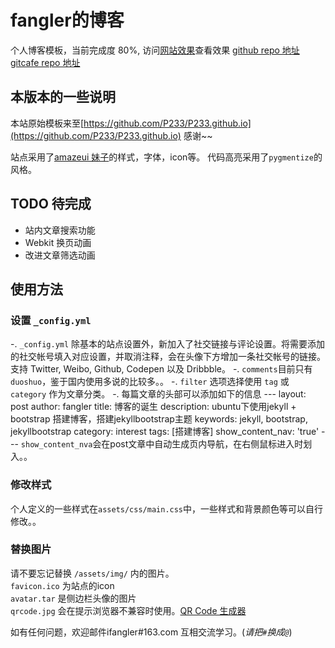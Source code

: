 # fangler的博客

个人博客模板，当前完成度 80%, 访问[网站效果](http://fangler.gitcafe.io/)查看效果
[github  repo 地址](https://github.com/fangler/fangler.github.io)
[gitcafe repo 地址](https://gitcafe.com/fangler/fangler)

## 本版本的一些说明
本站原始模板来至[https://github.com/P233/P233.github.io](https://github.com/P233/P233.github.io)
感谢~~

站点采用了[amazeui 妹子](http://amazeui.org/)的样式，字体，icon等。
代码高亮采用了`pygmentize`的风格。

## TODO 待完成

* 站内文章搜索功能
* Webkit 换页动画
* 改进文章筛选动画

## 使用方法

### 设置 `_config.yml`

-. `_config.yml` 除基本的站点设置外，新加入了社交链接与评论设置。将需要添加的社交帐号填入对应设置，并取消注释，会在头像下方增加一条社交帐号的链接。支持 Twitter, Weibo, Github, Codepen 以及 Dribbble。
-. `comments`目前只有`duoshuo`，鉴于国内使用多说的比较多。。 
-. `filter` 选项选择使用 `tag` 或 `category` 作为文章分类。
-. 每篇文章的头部可以添加如下的信息
    ---
    layout: post
    author: fangler
    title: 博客的诞生
    description: ubuntu下使用jekyll + bootstrap 搭建博客，搭建jekyllbootstrap主题
    keywords: jekyll, bootstrap, jekyllbootstrap
    category: interest
    tags: [搭建博客]
    show_content_nav: 'true'
    ---
`show_content_nva`会在post文章中自动生成页内导航，在右侧鼠标进入时划入。。

### 修改样式
个人定义的一些样式在`assets/css/main.css`中，一些样式和背景颜色等可以自行修改。。

### 替换图片

请不要忘记替换 `/assets/img/` 内的图片。  
`favicon.ico` 为站点的icon  
`avatar.tar` 是侧边栏头像的图片  
`qrcode.jpg` 会在提示浏览器不兼容时使用。[QR Code 生成器](https://www.unitag.io/qrcode)

如有任何问题，欢迎邮件ifangler#163.com 互相交流学习。(*请把`#`换成`@`*)

